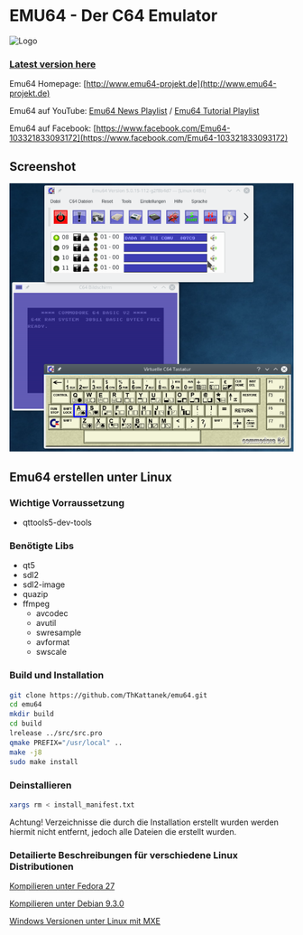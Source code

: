 # EMU64 - Der C64 Emulator
![Logo](http://www.emu64-projekt.de/images/emu64_logo_120_120.png)
### [Latest version here](https://github.com/ThKattanek/emu64/releases/latest)
Emu64 Homepage: [http://www.emu64-projekt.de](http://www.emu64-projekt.de)

Emu64 auf YouTube: [Emu64 News Playlist](https://www.youtube.com/playlist?list=PLPygkia21sCKyHtZ9DGkWhHrq3bF9fMhY) / [Emu64 Tutorial Playlist](https://www.youtube.com/playlist?list=PLPygkia21sCLN7UtYWqpuGRjmC6OTV8mY)

Emu64 auf Facebook: [https://www.facebook.com/Emu64-103321833093172](https://www.facebook.com/Emu64-103321833093172)

## Screenshot
![Screenshot](screenshot.png)

## Emu64 erstellen unter Linux

### Wichtige Vorraussetzung
- qttools5-dev-tools

### Benötigte Libs 
- qt5
- sdl2
- sdl2-image
- quazip
- ffmpeg
  - avcodec
  - avutil
  - swresample
  - avformat
  - swscale

### Build und Installation
```bash
git clone https://github.com/ThKattanek/emu64.git
cd emu64
mkdir build
cd build
lrelease ../src/src.pro
qmake PREFIX="/usr/local" ..
make -j8
sudo make install
```

### Deinstallieren
```bash
xargs rm < install_manifest.txt
```
Achtung! Verzeichnisse die durch die Installation erstellt wurden werden hiermit nicht entfernt, jedoch alle Dateien die erstellt wurden.

### Detailierte Beschreibungen für verschiedene Linux Distributionen

[Kompilieren unter Fedora 27](https://github.com/ThKattanek/emu64/wiki/Emu64-auf-Fedora-27-kompilieren)

[Kompilieren unter Debian 9.3.0](https://github.com/ThKattanek/emu64/wiki/Emu64-auf-Debian-9.3.0-kompilieren)

[Windows Versionen unter Linux mit MXE](https://github.com/ThKattanek/emu64/wiki/Windows-Build-unter-Linux-mit-MXE-erstellen)

